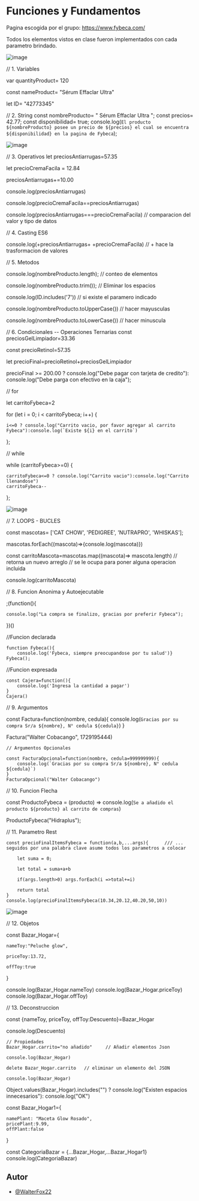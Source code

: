 
# Funciones y Fundamentos

Pagina escogida por el grupo: https://www.fybeca.com/

Todos los elementos vistos en clase fueron implementados con cada parametro brindado.



![image](https://github.com/user-attachments/assets/fa6ba196-27d6-43a9-9707-8e0f46d45cc0)


// 1. Variables 

var quantityProduct= 120

const nameProduct= "Sérum Effaclar Ultra"

let ID= "42773345"

// 2. String
const nombreProducto= "     Sérum Effaclar Ultra    ";
const precios= 42.77;
const disponibilidad= true;
console.log(`El producto ${nombreProducto} posee un precio de ${precios} el cual se encuentra ${disponibilidad} en la pagina de Fybeca`);


![image](https://github.com/user-attachments/assets/3771774a-7eb7-4929-863b-92ea91d86e1f)


// 3. Operativos 
let preciosAntiarrugas=57.35

let precioCremaFacila = 12.84

preciosAntiarrugas+=10.00

console.log(preciosAntiarrugas)

console.log(precioCremaFacila==preciosAntiarrugas)

console.log(preciosAntiarrugas===precioCremaFacila)  // comparacion del valor y tipo de datos 


// 4. Casting ES6

console.log(+preciosAntiarrugas+ +precioCremaFacila)  // + hace la trasformacion de valores


// 5. Metodos 

console.log(nombreProducto.length);   // conteo de elementos 

console.log(nombreProducto.trim());    // Eliminar los espacios 

console.log(ID.includes('7'))          // si existe el paramero indicado 

console.log(nombreProducto.toUpperCase())  // hacer mayusculas 

console.log(nombreProducto.toLowerCase())  // hacer minuscula 

// 6. Condicionales -- Operaciones Ternarias 
const preciosGelLimpiador=33.36

const precioRetinol=57.35

let precioFinal=precioRetinol+preciosGelLimpiador

precioFinal >= 200.00 ? console.log("Debe pagar con tarjeta de credito"): console.log("Debe parga con efectivo en la caja");

// for 

let carritoFybeca=2

for (let i = 0; i < carritoFybeca; i++) {

    i<=0 ? console.log("Carrito vacio, por favor agregar al carrito Fybeca"):console.log(`Existe ${i} en el carrito`)
};

// while 

while (carritoFybeca>=0) {

    carritoFybeca<=0 ? console.log("Carrito vacio"):console.log("Carrito llenandose")
    carritoFybeca--
};


![image](https://github.com/user-attachments/assets/8052fbc1-c37c-4751-bac7-b12a24b3102b)


// 7. LOOPS - BUCLES 

const mascotas= ['CAT CHOW', 'PEDIGREE', 'NUTRAPRO', 'WHISKAS'];

mascotas.forEach((mascota)=>{console.log(mascota)})

const carritoMascota=mascotas.map((mascota)=> mascota.length)     // retorna un nuevo arreglo // se le ocupa para poner alguna operacion incluida 

console.log(carritoMascota)                 


// 8. Funcion Anonima y Autoejecutable

;(function(){

    console.log("La compra se finalizo, gracias por preferir Fybeca");
})()

  //Funcion declarada 
  
    function Fybeca(){
        console.log('Fybeca, siempre preocupandose por tu salud')}
    Fybeca();
    
  //Funcion expresada 
  
    const Cajera=function(){
        console.log('Ingresa la cantidad a pagar')
    }
    Cajera()

// 9. Argumentos 

const Factura=function(nombre, cedula){
    console.log(`Gracias por su compra Sr/a ${nombre}, N° cedula ${cedula}`)
}

Factura("Walter Cobacango", 1729195444)

    // Argumentos Opcionales
    
    const FacturaOpcional=function(nombre, cedula=999999999){
        console.log(`Gracias por su compra Sr/a ${nombre}, N° cedula ${cedula}`)
    }
    FacturaOpcional("Walter Cobacango")

// 10. Funcion Flecha 

const ProductoFybeca = (producto) => console.log(`Se a añadido el producto ${producto} al carrito de compras`)

ProductoFybeca("Hidraplus");

// 11. Parametro Rest

    const precioFinalItemsFybeca = function(a,b,...args){      /// ... seguidos por una palabra clave asume todos los parametros a colocar
    
        let suma = 0;
        
        let total = suma+a+b
        
        if(args.length>0) args.forEach(i =>total+=i)
        
        return total
    }
    console.log(precioFinalItemsFybeca(10.34,20.12,40.20,50,10))

![image](https://github.com/user-attachments/assets/204234ba-0f6a-4710-8ac0-316a1c28bc03)


// 12. Objetos

const Bazar_Hogar={

    nameToy:"Peluche glow",
    
    priceToy:13.72,
    
    offToy:true
}

console.log(Bazar_Hogar.nameToy)
console.log(Bazar_Hogar.priceToy)
console.log(Bazar_Hogar.offToy)

// 13. Deconstruccion

const {nameToy, priceToy, offToy:Descuento}=Bazar_Hogar

console.log(Descuento)

    // Propiedades
    Bazar_Hogar.carrito="no añadido"     // Añadir elementos Json
    
    console.log(Bazar_Hogar)

    delete Bazar_Hogar.carrito   // eliminar un elemento del JSON
    
    console.log(Bazar_Hogar)

Object.values(Bazar_Hogar).includes("") ? console.log("Existen espacios innecesarios"): console.log("OK")

const Bazar_Hogar1={

    namePlant: "Maceta Glow Rosado",
    pricePlant:9.99,
    offPlant:false
}

const CategoriaBazar = {...Bazar_Hogar,...Bazar_Hogar1}
console.log(CategoriaBazar)

## Autor

- [@WalterFox22](https://github.com/WalterFox22)

